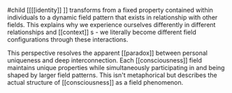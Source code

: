 #child 
[[[[identity]] ]] transforms from a fixed property contained within individuals to a dynamic field pattern that exists in relationship with other fields. This explains why we experience ourselves differently in different relationships and [[context]] s - we literally become different field configurations through these interactions.

This perspective resolves the apparent [[paradox]] between personal uniqueness and deep interconnection. Each [[consciousness]]  field maintains unique properties while simultaneously participating in and being shaped by larger field patterns. This isn't metaphorical but describes the actual structure of [[consciousness]]  as a field phenomenon.